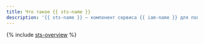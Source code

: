 ```yaml
---
title: Что такое {{ sts-name }}
description: '{{ sts-name }} — компонент сервиса {{ iam-name }} для получения временных ключей доступа, совместимых с AWS S3 API.'
---
```


{% include [sts-overview](../../../_includes/iam/sts-overview.md) %}